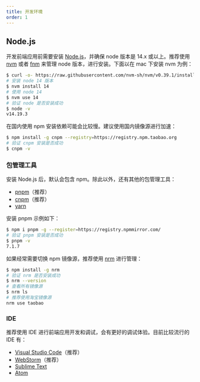 ```yaml
---
title: 开发环境
order: 1
---
```


## Node.js

开发前端应用前需要安装 [Node.js](https://nodejs.org)，并确保 node 版本是 14.x 或以上。推荐使用 [nvm](https://github.com/nvm-sh/nvm) 或者 [fnm](https://github.com/Schniz/fnm) 来管理 node 版本，进行安装。下面以在 mac 下安装 nvm 为例：

```bash
$ curl -o- https://raw.githubusercontent.com/nvm-sh/nvm/v0.39.1/install.sh | bash
# 安装 node 14 版本
$ nvm install 14
# 使用 node 14
$ nvm use 14
# 验证 node 是否安装成功
$ node -v
v14.19.3
```

在国内使用 npm 安装依赖可能会比较慢。建议使用国内镜像源进行加速：

```bash
$ npm install -g cnpm --registry=https://registry.npm.taobao.org
# 验证 cnpm 安装是否成功
$ cnpm -v
```

### 包管理工具

安装 Node.js 后，默认会包含 npm。除此以外，还有其他的包管理工具：

- [pnpm](https://pnpm.io/)（推荐）
- [cnpm](https://www.npmjs.com/package/cnpm)（推荐）
- [yarn](https://yarnpkg.com/)

安装 pnpm 示例如下：

```bash
$ npm i pnpm -g --register=https://registry.npmmirror.com/
# 验证 pnpm 安装是否成功
$ pnpm -v
7.1.7
```

如果经常需要切换 npm 镜像源，推荐使用 [nrm](https://github.com/Pana/nrm) 进行管理：

```bash
$ npm install -g nrm
# 验证 nrm 是否安装成功
$ nrm --version
# 查看所有镜像源
$ nrm ls
# 推荐使用淘宝镜像源
nrm use taobao
```

### IDE

推荐使用 IDE 进行前端应用开发和调试，会有更好的调试体验。目前比较流行的 IDE 有：

- [Visual Studio Code](https://code.visualstudio.com/)（推荐）
- [WebStorm](https://www.jetbrains.com/webstorm/)（推荐） 
- [Sublime Text](https://www.sublimetext.com/)
- [Atom](https://atom.io/)
